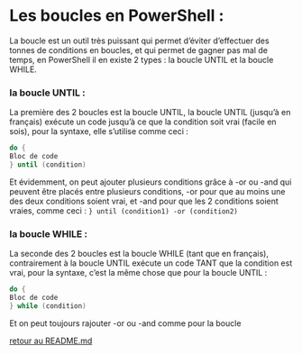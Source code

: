 # Les boucles en PowerShell :

La boucle est un outil très puissant qui permet d’éviter d’effectuer des tonnes de conditions en boucles, et qui permet de gagner pas mal de temps, en PowerShell il en existe 2 types : la boucle UNTIL et la boucle WHILE.

### la boucle UNTIL :

La première des 2 boucles est la boucle UNTIL, la boucle UNTIL (jusqu’à en français) exécute un code jusqu’à ce que la condition soit vrai (facile en sois), pour la syntaxe, elle s’utilise comme ceci :
```powershell
do {
Bloc de code
} until (condition) 
```

Et évidemment, on peut ajouter plusieurs conditions grâce à -or ou -and qui peuvent être placés entre plusieurs conditions, -or pour que au moins une des deux conditions soient vrai, et -and pour que les 2 conditions soient vraies, comme ceci : ```} until (condition1) -or (condition2) ```

### la boucle WHILE :

La seconde des 2 boucles est la boucle WHILE (tant que en français), contrairement à la boucle UNTIL exécute un code TANT que la condition est vrai, pour la syntaxe, c’est la même chose que pour la boucle UNTIL :

```powershell
do {
Bloc de code 
} while (condition)
```

Et on peut toujours rajouter -or ou -and comme pour la boucle 









[retour au README.md](https://github.com/LBROCHARD/cours-linux)
